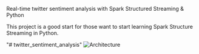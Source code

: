 Real-time twitter sentiment analysis with Spark Structured Streaming & Python 

This project is a good start for those want to start learning Spark Structure Streaming in Python. 

"# twitter_sentiment_analysis" 
![Architecture](https://github.com/stamatelou/twitter_sentiment_analysis/blob/master/architecture.png)

